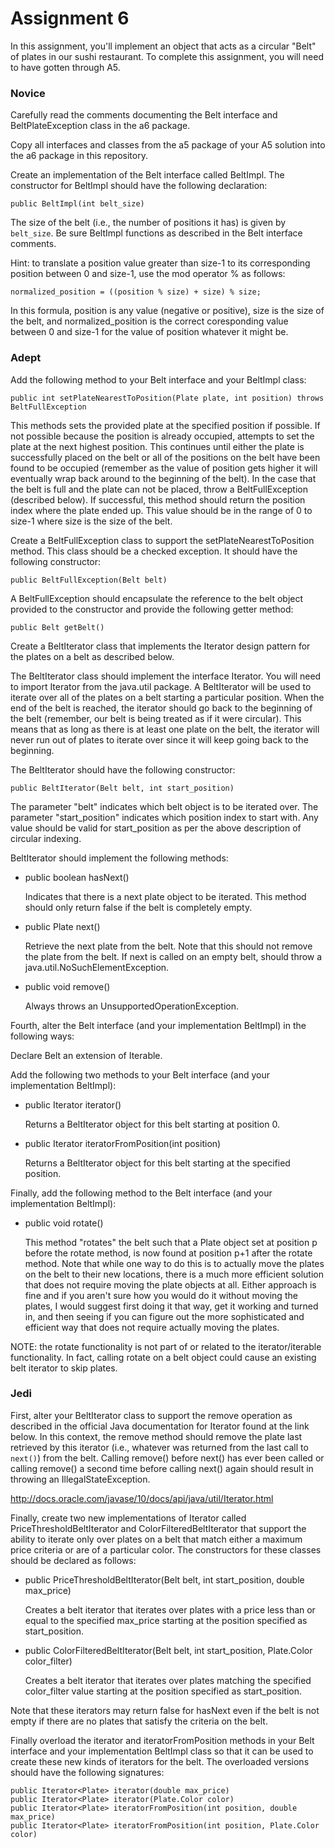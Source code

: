 # Assignment 6

In this assignment, you'll implement an object that acts as a circular "Belt" of plates in our sushi restaurant. To complete this assignment, you will need to have gotten through A5. 

### Novice

Carefully read the comments documenting the Belt interface and BeltPlateException class in the a6 package.

Copy all interfaces and classes from the a5 package of your A5 solution into the a6 package in this repository. 

Create an implementation of the Belt interface called BeltImpl. The constructor for BeltImpl should have the following declaration:

```
public BeltImpl(int belt_size)
```

The size of the belt (i.e., the number of positions it has) is given by ```belt_size```. Be sure BeltImpl functions as described in the Belt interface comments.

Hint: to translate a position value greater than size-1 to its corresponding position between 0 and size-1, use the mod operator % as follows:
```
normalized_position = ((position % size) + size) % size;
```
In this formula, position is any value (negative or positive), size is the size of the belt, and normalized_position is the correct coresponding value between 0 and size-1 for the value of position whatever it might be.

### Adept

Add the following method to your Belt interface and your BeltImpl class:

```
public int setPlateNearestToPosition(Plate plate, int position) throws BeltFullException
```

This methods sets the provided plate at the specified position if possible. If not possible because the position is already occupied, attempts to set the plate at the next highest position. This continues until either the plate is successfully placed on the belt or all of the positions on the belt have been found to be occupied (remember as the value of position gets higher it will eventually wrap back around to the beginning of the belt). In the case that the belt is full and the plate can not be placed, throw a BeltFullException (described below). If successful, this method should return the position index where the plate ended up. This value should be in the range of 0 to size-1 where size is the size of the belt.

Create a BeltFullException class to support the setPlateNearestToPosition method. This class should be a checked exception. It should have the following constructor:

```
public BeltFullException(Belt belt)
```

A BeltFullException should encapsulate the reference to the belt object provided to the constructor and provide the following getter method:

```
public Belt getBelt()
```

Create a BeltIterator class that implements the Iterator design pattern for the plates on a belt as described below.

The BeltIterator class should implement the interface Iterator<Plate>. You will need to import Iterator from the java.util package. A BeltIterator will be used to iterate over all of the plates on a belt starting a particular position. When the end of the belt is reached, the iterator should go back to the beginning of the belt (remember, our belt is being treated as if it were circular). This means that as long as there is at least one plate on the belt, the iterator will never run out of plates to iterate over since it will keep going back to the beginning.

The BeltIterator should have the following constructor:

```
public BeltIterator(Belt belt, int start_position)
```

The parameter "belt" indicates which belt object is to be iterated over. The parameter "start_position" indicates which position index to start with. Any value should be valid for start_position as per the above description of circular indexing.

BeltIterator should implement the following methods:

* public boolean hasNext()

  Indicates that there is a next plate object to be iterated. This method should only return false if the belt is completely empty.

* public Plate next()

  Retrieve the next plate from the belt. Note that this should not remove the plate from the belt. If next is called on an empty belt, should throw a java.util.NoSuchElementException.

* public void remove()

  Always throws an UnsupportedOperationException.

Fourth, alter the Belt interface (and your implementation BeltImpl) in the following ways:

Declare Belt an extension of Iterable<Plate>.

Add the following two methods to your Belt interface (and your implementation BeltImpl):

* public Iterator<Plate> iterator()
  
  Returns a BeltIterator object for this belt starting at position 0.

* public Iterator<Plate> iteratorFromPosition(int position)
  
  Returns a BeltIterator object for this belt starting at the specified position.

Finally, add the following method to the Belt interface (and your implementation BeltImpl):

* public void rotate()
  
  This method "rotates" the belt such that a Plate object set at position p before the rotate method, is now found at position p+1 after the rotate method. Note that while one way to do this is to actually move the plates on the belt to their new locations, there is a much more efficient solution that does not require moving the plate objects at all. Either approach is fine and if you aren't sure how you would do it without moving the plates, I would suggest first doing it that way, get it working and turned in, and then seeing if you can figure out the more sophisticated and efficient way that does not require actually moving the plates.


NOTE: the rotate functionality is not part of or related to the iterator/iterable functionality. In fact, calling rotate on a belt object could cause an existing belt iterator to skip plates.

### Jedi

First, alter your BeltIterator class to support the remove operation as described in the official Java documentation for Iterator found at the link below. In this context, the remove method should remove the plate last retrieved by this iterator (i.e., whatever was returned from the last call to ```next()```) from the belt. Calling remove() before next() has ever been called or calling remove() a second time before calling next() again should result in throwing an IllegalStateException.

http://docs.oracle.com/javase/10/docs/api/java/util/Iterator.html

Finally, create two new implementations of Iterator<Plate> called PriceThresholdBeltIterator and ColorFilteredBeltIterator that support the ability to iterate only over plates on a belt that match either a maximum price criteria or are of a particular color. The constructors for these classes should be declared as follows:

* public PriceThresholdBeltIterator(Belt belt, int start_position, double max_price)
  
  Creates a belt iterator that iterates over plates with a price less than or equal to the specified max_price starting at the position specified as start_position.

* public ColorFilteredBeltIterator(Belt belt, int start_position, Plate.Color color_filter)
  
  Creates a belt iterator that iterates over plates matching the specified color_filter value starting at the position specified as start_position.

Note that these iterators may return false for hasNext even if the belt is not empty if there are no plates that satisfy the criteria on the belt.

Finally overload the iterator and iteratorFromPosition methods in your Belt interface and your implementation BeltImpl class so that it can be used to create these new kinds of iterators for the belt. The overloaded versions should have the following signatures:

```
public Iterator<Plate> iterator(double max_price)
public Iterator<Plate> iterator(Plate.Color color)
public Iterator<Plate> iteratorFromPosition(int position, double max_price)
public Iterator<Plate> iteratorFromPosition(int position, Plate.Color color)
```
